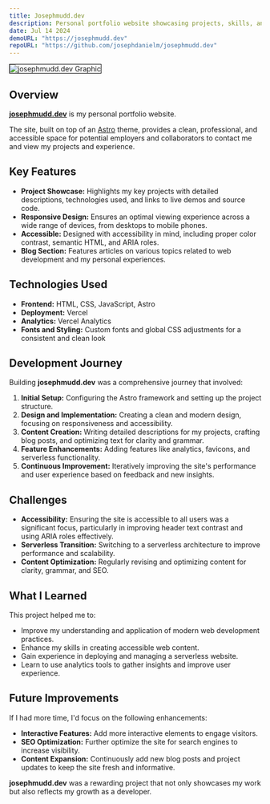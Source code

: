 ```yaml
---
title: Josephmudd.dev
description: Personal portfolio website showcasing projects, skills, and contact information.
date: Jul 14 2024
demoURL: "https://josephmudd.dev"
repoURL: "https://github.com/josephdanielm/josephmudd.dev"
---
```


<img style="border:1px solid black;" alt="josephmudd.dev Graphic" src="/josephmudd-dev-graphic.png" />

## Overview

<a href="https://josephmudd.dev">**josephmudd.dev**</a> is my personal portfolio website.

The site, built on top of an <a href="https://astro.build/" target="_blank">Astro</a> theme, provides a clean, professional, and accessible space for potential employers and collaborators to contact me and view my projects and experience.

## Key Features

- **Project Showcase:** Highlights my key projects with detailed descriptions, technologies used, and links to live demos and source code.
- **Responsive Design:** Ensures an optimal viewing experience across a wide range of devices, from desktops to mobile phones.
- **Accessible:** Designed with accessibility in mind, including proper color contrast, semantic HTML, and ARIA roles.
- **Blog Section:** Features articles on various topics related to web development and my personal experiences.

## Technologies Used

- **Frontend:** HTML, CSS, JavaScript, Astro
- **Deployment:** Vercel
- **Analytics:** Vercel Analytics
- **Fonts and Styling:** Custom fonts and global CSS adjustments for a consistent and clean look

## Development Journey

Building **josephmudd.dev** was a comprehensive journey that involved:

1. **Initial Setup:** Configuring the Astro framework and setting up the project structure.
2. **Design and Implementation:** Creating a clean and modern design, focusing on responsiveness and accessibility.
3. **Content Creation:** Writing detailed descriptions for my projects, crafting blog posts, and optimizing text for clarity and grammar.
4. **Feature Enhancements:** Adding features like analytics, favicons, and serverless functionality.
5. **Continuous Improvement:** Iteratively improving the site's performance and user experience based on feedback and new insights.

## Challenges

- **Accessibility:** Ensuring the site is accessible to all users was a significant focus, particularly in improving header text contrast and using ARIA roles effectively.
- **Serverless Transition:** Switching to a serverless architecture to improve performance and scalability.
- **Content Optimization:** Regularly revising and optimizing content for clarity, grammar, and SEO.

## What I Learned

This project helped me to:

- Improve my understanding and application of modern web development practices.
- Enhance my skills in creating accessible web content.
- Gain experience in deploying and managing a serverless website.
- Learn to use analytics tools to gather insights and improve user experience.

## Future Improvements

If I had more time, I'd focus on the following enhancements:

- **Interactive Features:** Add more interactive elements to engage visitors.
- **SEO Optimization:** Further optimize the site for search engines to increase visibility.
- **Content Expansion:** Continuously add new blog posts and project updates to keep the site fresh and informative.

**josephmudd.dev** was a rewarding project that not only showcases my work but also reflects my growth as a developer.
